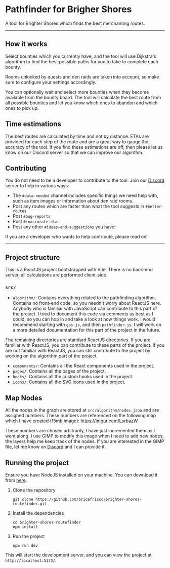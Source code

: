 # Pathfinder for Brigher Shores

A tool for Brighter Shores which finds the best merchanting routes.

---
## How it works
Select bounties which you currently have, and the tool will use Dijkstra's algorithm to find the best possible paths 
for you to take to complete each bounty.

Rooms unlocked by quests and den raids are taken into account, so make sure to configure your settings accordingly.

You can optionally wait and select more bounties when they become available from the bounty board. The tool will 
calculate the best route from all possible bounties and let you know which ones to abandon and which ones to pick up.

## Time estimations
The best routes are calculated by time and not by distance. ETAs are provided for each step of the route and are a 
great way to gauge the accuracy of the tool. If you find these estimations are off, then please let us know on our 
Discord server so that we can improve our algorithm.

## Contributing
You do not need to be a developer to contribute to the tool. Join our [Discord](https://discord.gg/fcSYv9GPwJ) server to help in various ways:

- The `#data-needed` channel includes specific things we need help with, such as item images or information about den raid rooms.
- Post any routes which are faster than what the tool suggests in `#better-routes`
- Post `#bug-reports`
- Post `#inaccurate-etas`
- Post any other `#ideas-and-suggestions` you have!

If you are a developer who wants to help contribute, please read on!

---

## Project structure

This is a ReactJS project bootstrapped with Vite. There is no back-end server, all calculations are performed client-side.

### `src/`

- `algorithm/`: Contains everything related to the pathfinding algorithm. Contains no front-end code, 
so you needn't worry about ReactJS here. Anybody who is familiar with JavaScript can contribute to this
part of the project. I tried to document this code via comments as best as I could, so you can hop in and take a look
at how things work. I would recommend starting with `gps.js`, and then `pathfinder.js`. I will work on a more detailed
documentation for this part of the project in the future.

The remaining directories are standard ReactJS directories. If you are familiar with ReactJS, you can contribute to these
parts of the project. If you are not familiar with ReactJS, you can still contribute to the project by working on the
algorithm part of the project.

- `components/`: Contains all the React components used in the project.
- `pages/`: Contains all the pages of the project.
- `hooks/`: Contains all the custom hooks used in the project.
- `icons/`: Contains all the SVG icons used in the project.

## Map Nodes
All the nodes in the graph are stored at `src/algorithm/nodes.json` and are assigned numbers.
These numbers are referenced on the following map which I have created (15mb image): https://imgur.com/LsrbazW

These numbers are chosen arbitrarily, I have just incremented them as I went along. I use GIMP to modify this image
when I need to add new nodes, the layers help me keep track of the nodes. If you are interested in the GIMP file, 
let me know on [Discord](https://discord.gg/fcSYv9GPwJ) and I can provide it.

## Running the project

Ensure you have NodeJS installed on your machine. You can download it from [here](https://nodejs.org/en/).

1. Clone the repository
    ```
    git clone https://github.com/bricefrisco/brighter-shores-routefinder.git
    ```

2. Install the dependencies
    ```
    cd brighter-shores-routefinder
    npm install
    ```

3. Run the project
    ```
    npm run dev
    ```

This will start the development server, and you can view the project at `http://localhost:5173/`.